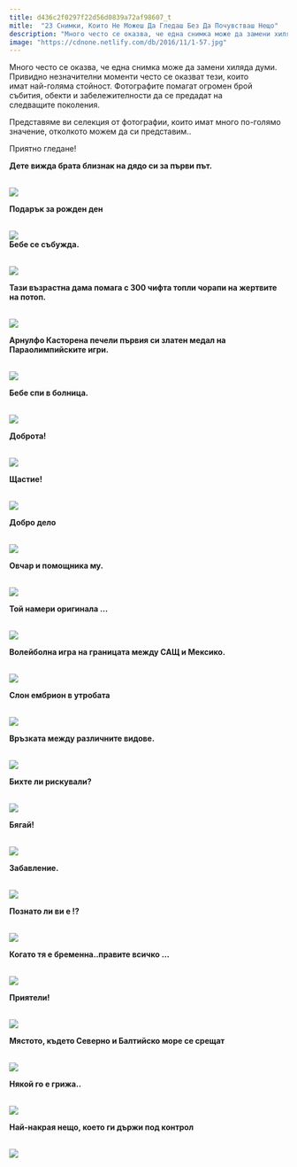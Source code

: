 ```yaml
---
title: d436c2f0297f22d56d0839a72af98607_t
mitle:  "23 Снимки, Които Не Можеш Да Гледаш Без Да Почувстваш Нeщо"
description: "Много често се оказва, че една снимка може да замени хиляда думи. Привидно незначителни моменти често се оказват тези, които имат най-голяма стойност. Фотографите п"
image: "https://cdnone.netlify.com/db/2016/11/1-57.jpg"
---
```


 <p>Много често се оказва, че една снимка може да замени хиляда думи. Привидно незначителни моменти често се оказват тези, които имат най-голяма стойност. Фотографите помагат огромен брой събития, обекти и забележителности да се предадат на следващите поколения.</p>      <p>Представяме ви селекция от фотографии, които имат много по-голямо значение, отколкото можем да си представим..</p>  <p>Приятно гледане!</p> <p><strong>Дете вижда брата близнак на дядо си за първи път.</strong></p>      <p> <br/><img src="https://cdnone.netlify.com/db/2016/11/1-57.jpg"/><br/></p> <p><strong>Подарък за рожден ден</strong></p> <p> <br/><img src="https://cdnone.netlify.com/db/2016/11/3-45.jpg"/><br/> <strong>Бебе се събужда.</strong></p> <p> <br/><img src="https://cdnone.netlify.com/db/2016/11/4-45.jpg"/><br/></p>      <p><strong>Тази възрастна дама помага с 300 чифта топли чорапи на жертвите на потоп.</strong></p> <p> <br/><img src="https://cdnone.netlify.com/db/2016/11/5-43.jpg"/><br/></p>  <p><strong>Арнулфо Касторена печели първия си златен медал на Параолимпийските игри.</strong></p> <p> <br/><img src="https://cdnone.netlify.com/db/2016/11/6-40.jpg"/><br/></p> <p><strong>Бебе спи в болница.</strong></p> <p> <br/><img src="https://cdnone.netlify.com/db/2016/11/7-40.jpg"/><br/></p>      <p><strong>Доброта!</strong></p> <p> <br/><img src="https://cdnone.netlify.com/db/2016/11/8-36.jpg"/><br/></p> <p><strong>Щастие!</strong></p> <p> <br/><img src="https://cdnone.netlify.com/db/2016/11/10-34.jpg"/><br/></p>      <p><strong>Добро дело</strong></p> <p> <br/><img src="https://cdnone.netlify.com/db/2016/11/11-31.jpg"/><br/></p> <p><strong>Овчар и помощника му.</strong></p> <p> <br/><img src="https://cdnone.netlify.com/db/2016/11/12-27.jpg"/><br/></p> <p><strong>Той намери оригинала …</strong></p> <p> <br/><img src="https://cdnone.netlify.com/db/2016/11/13-22.jpg"/><br/></p> <p><strong>Волейболна игра на границата между САЩ и Мексико.</strong></p> <p> <br/><img src="https://cdnone.netlify.com/db/2016/11/14-25.jpg"/><br/></p> <p><strong>Слон ембрион в утробата</strong></p> <p> <br/><img src="https://cdnone.netlify.com/db/2016/11/15-21.jpg"/><br/></p> <p><strong>Връзката между различните видове.</strong></p> <p> <br/><img src="https://cdnone.netlify.com/db/2016/11/16-24.jpg"/><br/></p> <p><strong>Бихте ли рискували?</strong></p> <p> <br/><img src="https://cdnone.netlify.com/db/2016/11/17-19.jpg"/><br/></p> <p><strong>Бягай!</strong></p> <p> <br/><img src="https://cdnone.netlify.com/db/2016/11/18.jpeg"/><br/></p> <p><strong>Забавление.</strong></p> <p> <br/><img src="https://cdnone.netlify.com/db/2016/11/19-15.jpg"/><br/></p> <p><strong>Познато ли ви е !?</strong></p> <p> <br/><img src="https://cdnone.netlify.com/db/2016/11/20-18.jpg"/><br/></p> <p><strong>Когато тя е бременна..правите всичко …</strong></p> <p> <br/><img src="https://cdnone.netlify.com/db/2016/11/21-11.jpg"/><br/></p> <p><strong>Приятели!</strong></p> <p> <br/><img src="https://cdnone.netlify.com/db/2016/11/22-9.jpg"/><br/></p> <p><strong>Мястото, където Северно и Балтийско море се срещат</strong></p> <p> <br/><img src="https://cdnone.netlify.com/db/2016/11/23-9.jpg"/><br/></p> <p><strong>Някой го е грижа..</strong></p> <p> <br/><img src="https://cdnone.netlify.com/db/2016/11/24-8.jpg"/><br/></p>  <p><strong>Най-накрая нещо, което ги държи под контрол</strong></p> <p> <br/><img src="https://cdnone.netlify.com/db/2016/11/25-2.jpg"/><br/></p>       
